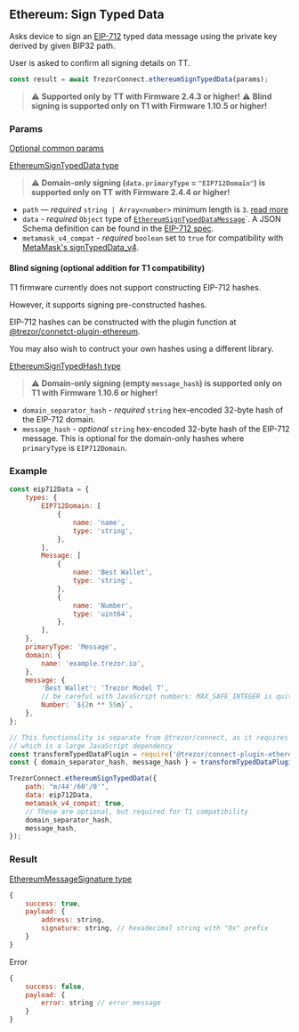 ## Ethereum: Sign Typed Data

Asks device to sign an [EIP-712](https://eips.ethereum.org/EIPS/eip-712) typed data message using the private key derived by given BIP32 path.

User is asked to confirm all signing details on TT.

```javascript
const result = await TrezorConnect.ethereumSignTypedData(params);
```

> :warning: **Supported only by TT with Firmware 2.4.3 or higher!**
> :warning: **Blind signing is supported only on T1 with Firmware 1.10.5 or higher!**

### Params

[Optional common params](commonParams.md)

[EthereumSignTypedData type](https://github.com/trezor/trezor-suite/blob/develop/packages/connect/src/types/api/ethereum/index.ts)

> :warning: **Domain-only signing (`data.primaryType` = `"EIP712Domain"`) is supported only on TT with Firmware 2.4.4 or higher!**

-   `path` — _required_ `string | Array<number>` minimum length is `3`. [read more](../path.md)
-   `data` - _required_ `Object` type of [`EthereumSignTypedDataMessage`](https://github.com/trezor/trezor-suite/blob/develop/packages/connect/src/types/api/ethereum/index.ts)`. A JSON Schema definition can be found in the [EIP-712 spec](https://eips.ethereum.org/EIPS/eip-712).
-   `metamask_v4_compat` - _required_ `boolean` set to `true` for compatibility with [MetaMask's signTypedData_v4](https://docs.metamask.io/guide/signing-data.html#sign-typed-data-v4).

#### Blind signing (optional addition for T1 compatibility)

T1 firmware currently does not support constructing EIP-712
hashes.

However, it supports signing pre-constructed hashes.

EIP-712 hashes can be constructed with the plugin function at
[@trezor/connetct-plugin-ethereum](https://github.com/trezor/trezor-suite/blob/develop/packages/connect-plugin-ethereum).

You may also wish to contruct your own hashes using a different library.

[EthereumSignTypedHash type](https://github.com/trezor/trezor-suite/blob/develop/packages/connect/src/types/api/ethereum/index.ts)

> :warning: **Domain-only signing (empty `message_hash`) is supported only on T1 with Firmware 1.10.6 or higher!**

-   `domain_separator_hash` - _required_ `string` hex-encoded 32-byte hash of the EIP-712 domain.
-   `message_hash` - _optional_ `string` hex-encoded 32-byte hash of the EIP-712 message.
    This is optional for the domain-only hashes where `primaryType` is `EIP712Domain`.

### Example

```javascript
const eip712Data = {
    types: {
        EIP712Domain: [
            {
                name: 'name',
                type: 'string',
            },
        ],
        Message: [
            {
                name: 'Best Wallet',
                type: 'string',
            },
            {
                name: 'Number',
                type: 'uint64',
            },
        ],
    },
    primaryType: 'Message',
    domain: {
        name: 'example.trezor.io',
    },
    message: {
        'Best Wallet': 'Trezor Model T',
        // be careful with JavaScript numbers: MAX_SAFE_INTEGER is quite low
        Number: `${2n ** 55n}`,
    },
};

// This functionality is separate from @trezor/connect, as it requires @metamask/eth-sig-utils,
// which is a large JavaScript dependency
const transformTypedDataPlugin = require('@trezor/connect-plugin-ethereum');
const { domain_separator_hash, message_hash } = transformTypedDataPlugin(eip712Data, true);

TrezorConnect.ethereumSignTypedData({
    path: "m/44'/60'/0'",
    data: eip712Data,
    metamask_v4_compat: true,
    // These are optional, but required for T1 compatibility
    domain_separator_hash,
    message_hash,
});
```

### Result

[EthereumMessageSignature type](https://github.com/trezor/trezor-suite/blob/develop/packages/transport/src/types/messages.ts)

```javascript
{
    success: true,
    payload: {
        address: string,
        signature: string, // hexadecimal string with "0x" prefix
    }
}
```

Error

```javascript
{
    success: false,
    payload: {
        error: string // error message
    }
}
```
